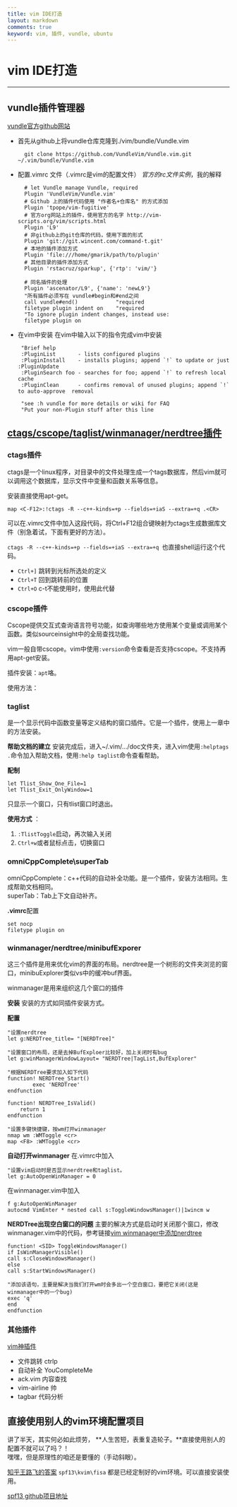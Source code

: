 ```yaml
---
title: vim IDE打造
layout: markdown
comments: true
keyword: vim, 插件, vundle, ubuntu
---
```


# vim IDE打造

---------------------

## vundle插件管理器
[vundle官方github网站](https://github.com/VundleVim/Vundle.vim)

* 首先从github上将vundle仓库克隆到./vim/bundle/Vundle.vim  

		git clone https://github.com/VundleVim/Vundle.vim.git ~/.vim/bundle/Vundle.vim

* 配置.vimrc 文件（.vimrc是vim的配置文件） *官方的rc文件实例*，我的解释

		# let Vundle manage Vundle, required
		Plugin 'VundleVim/Vundle.vim'
		# Github 上的插件代码使用 "作者名+仓库名" 的方式添加  
		Plugin 'tpope/vim-fugitive'  
		# 官方org网站上的插件，使用官方的名字 http://vim-scripts.org/vim/scripts.html  
		Plugin 'L9'  
		# 非github上的git仓库的代码，使用下面的形式  
		Plugin 'git://git.wincent.com/command-t.git'  
		# 本地的插件添加方式  
		Plugin 'file:///home/gmarik/path/to/plugin'  
		# 其他目录的插件添加方式  
		Plugin 'rstacruz/sparkup', {'rtp': 'vim/'}  

		# 同名插件的处理  
		Plugin 'ascenator/L9', {'name': 'newL9'}  
		"所有插件必须写在 vundle#begin和#end之间  
		call vundle#end()            "required  
		filetype plugin indent on    "required  
		"To ignore plugin indent changes, instead use:  
		filetype plugin on  


*  在vim中安装
在vim中输入以下的指令完成vim中安装  

		"Brief help  
		:PluginList       - lists configured plugins  
		:PluginInstall    - installs plugins; append `!` to update or just :PluginUpdate  
		:PluginSearch foo - searches for foo; append `!` to refresh local cache  
		:PluginClean      - confirms removal of unused plugins; append `!` to auto-approve  removal  

		"see :h vundle for more details or wiki for FAQ  
		"Put your non-Plugin stuff after this line  


## [ctags/cscope/taglist/winmanager/nerdtree插件](http://blog.csdn.net/bokee/article/details/6633193)

### ctags插件
ctags是一个linux程序，对目录中的文件处理生成一个tags数据库，然后vim就可以调用这个数据库，显示文件中变量和函数关系等信息。

安装直接使用apt-get。  

	map <C-F12>:!ctags -R --c++-kinds=+p --fields=+iaS --extra=+q .<CR>

可以在.vimrc文件中加入这段代码，将Ctrl+F12组合键映射为ctags生成数据库文件（别急着试，下面有更好的方法）。

`ctags -R --c++-kinds=+p --fields=+iaS --extra=+q `也直接shell运行这个代码。

* `Ctrl+]` 跳转到光标所选处的定义
* `Ctrl+T`  回到跳转前的位置
* `Ctrl+O`  c-t不能使用时，使用此代替

### cscope插件
Cscope提供交互式查询语言符号功能，如查询哪些地方使用某个变量或调用某个函数。类似sourceinsight中的全局查找功能。

vim一般自带cscope。vim中使用`:version`命令查看是否支持cscope。不支持再用apt-get安装。

插件安装：`apt`咯。

使用方法：

### taglist
是一个显示代码中函数变量等定义结构的窗口插件。它是一个插件，使用上一章中的方法安装。

**帮助文档的建立**
安装完成后，进入~/.vim/.../doc文件夹，进入vim使用`:helptags .`命令加入帮助文档，使用`:help taglist`命令查看帮助。

**配制**

	let Tlist_Show_One_File=1  
	let Tlist_Exit_OnlyWindow=1


只显示一个窗口，只有tlist窗口时退出。

**使用方式** ：
1. `:TlistToggle`启动，再次输入关闭
2. `Ctrl+w`或者鼠标点击，切换窗口

### omniCppComplete\superTab
omniCppComplete：c++代码的自动补全功能。是一个插件，安装方法相同。生成帮助文档相同。  
superTab：Tab上下文自动补齐。

**.vimrc**配置

	set nocp  
	filetype plugin on  

### winmanager/nerdtree/minibufExporer
这三个插件是用来优化vim的界面的布局。nerdtree是一个树形的文件夹浏览的窗口，minibuExplorer类似vs中的缓冲buf界面。

winmanager是用来组织这几个窗口的插件

**安装**
安装的方式如同插件安装方式。

**配置**  

	"设置nerdtree
	let g:NERDTree_title= "[NERDTree]"

	"设置窗口的布局，还是去掉BufExploer比较好，加上关闭时有bug
	let g:winManagerWindowLayout= "NERDTree|TagList,BufExplorer"

	"根据NERDTree要求加入如下代码
	function! NERDTree_Start()  
	        exec 'NERDTree'  
	endfunction  

	function! NERDTree_IsValid()
		return 1
	endfunction

	"设置多键快捷键，按wm打开winmanager
	nmap wm :WMToggle <cr>
	map <F8> :WMToggle <cr>

**自动打开winmanager**
在.vimrc中加入

	"设置vim启动时是否显示nerdtree和taglist。
	let g:AutoOpenWinManager = 0

在winmanager.vim中加入

	f g:AutoOpenWinManager
	autocmd VimEnter * nested call s:ToggleWindowsManager()|1wincm w

**NERDTree出现空白窗口的问题**
主要的解决方式是启动时关闭那个窗口，修改winmanager.vim中的代码，参考链接[vim winmanager中添加nerdtree](http://blog.csdn.net/oxp7085915/article/details/22994621)

	function! <SID> ToggleWindowsManager()
	if IsWinManagerVisible()
	call s:CloseWindowsManager()
	else
	call s:StartWindowsManager()

	"添加该语句，主要是解决当我们打开wm时会多出一个空白窗口，要把它关闭(这是winmanager中的一个bug)
	exec 'q'
	end
	endfunction


### 其他插件 ###

[vim神插件](http://www.zlovezl.cn/articles/vim-plugins-cannot-live-without/)

* 文件跳转 ctrlp
* 自动补全 YouCompleteMe
* ack.vim 内容查找
* vim-airline 帅
* tagbar 代码分析




## 直接使用别人的vim环境配置项目
讲了半天，其实何必如此烦劳， **人生苦短，表重复造轮子。**直接使用别人的配置不就可以了吗？！  
嘿嘿，但是原理性的咱还是要懂的（手动斜眼）。

[知乎王路飞的答案](https://www.zhihu.com/question/19836903/answer/103522735?from=profile_answer_card)
 `spf13\kvim\fisa` 都是已经定制好的vim环境。可以直接安装使用。

 [spf13 github项目地址](https://github.com/spf13/spf13-vim)
